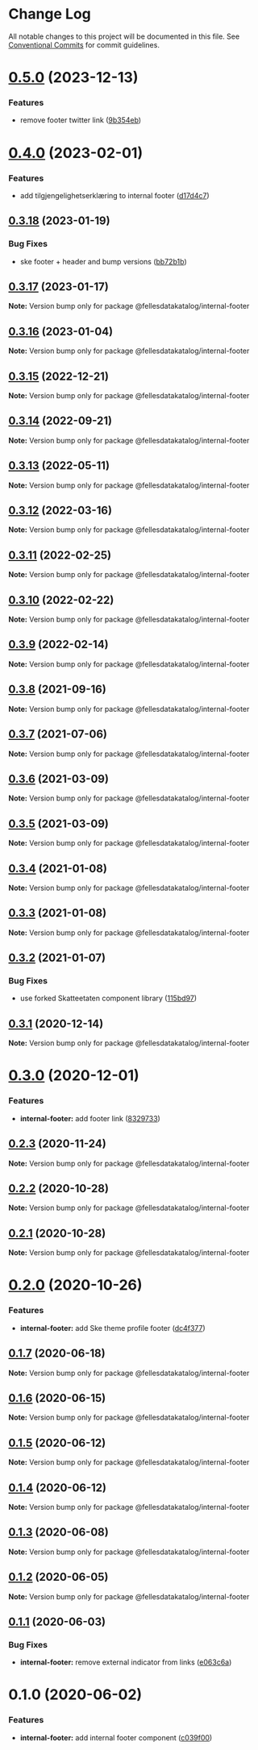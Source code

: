 # Change Log

All notable changes to this project will be documented in this file.
See [Conventional Commits](https://conventionalcommits.org) for commit guidelines.

# [0.5.0](https://github.com/fellesdatakatalog/fdk-kit/compare/@fellesdatakatalog/internal-footer@0.4.0...@fellesdatakatalog/internal-footer@0.5.0) (2023-12-13)


### Features

* remove footer twitter link ([9b354eb](https://github.com/fellesdatakatalog/fdk-kit/commit/9b354eb686b70c0087b13f52d70e9e33a2941436))





# [0.4.0](https://github.com/fellesdatakatalog/fdk-kit/compare/@fellesdatakatalog/internal-footer@0.3.18...@fellesdatakatalog/internal-footer@0.4.0) (2023-02-01)


### Features

* add tilgjengelighetserklæring to internal footer ([d17d4c7](https://github.com/fellesdatakatalog/fdk-kit/commit/d17d4c7ef67d9f4eacb95b719f7379841217003d))





## [0.3.18](https://github.com/fellesdatakatalog/fdk-kit/compare/@fellesdatakatalog/internal-footer@0.3.17...@fellesdatakatalog/internal-footer@0.3.18) (2023-01-19)


### Bug Fixes

* ske footer + header and bump versions ([bb72b1b](https://github.com/fellesdatakatalog/fdk-kit/commit/bb72b1b84f8552d620fc4f41f887f06899310c7c))





## [0.3.17](https://github.com/fellesdatakatalog/fdk-kit/compare/@fellesdatakatalog/internal-footer@0.3.16...@fellesdatakatalog/internal-footer@0.3.17) (2023-01-17)

**Note:** Version bump only for package @fellesdatakatalog/internal-footer





## [0.3.16](https://github.com/fellesdatakatalog/fdk-kit/compare/@fellesdatakatalog/internal-footer@0.3.15...@fellesdatakatalog/internal-footer@0.3.16) (2023-01-04)

**Note:** Version bump only for package @fellesdatakatalog/internal-footer





## [0.3.15](https://github.com/fellesdatakatalog/fdk-kit/compare/@fellesdatakatalog/internal-footer@0.3.14...@fellesdatakatalog/internal-footer@0.3.15) (2022-12-21)

**Note:** Version bump only for package @fellesdatakatalog/internal-footer





## [0.3.14](https://github.com/fellesdatakatalog/fdk-kit/compare/@fellesdatakatalog/internal-footer@0.3.13...@fellesdatakatalog/internal-footer@0.3.14) (2022-09-21)

**Note:** Version bump only for package @fellesdatakatalog/internal-footer





## [0.3.13](https://github.com/fellesdatakatalog/fdk-kit/compare/@fellesdatakatalog/internal-footer@0.3.12...@fellesdatakatalog/internal-footer@0.3.13) (2022-05-11)

**Note:** Version bump only for package @fellesdatakatalog/internal-footer





## [0.3.12](https://github.com/fellesdatakatalog/fdk-kit/compare/@fellesdatakatalog/internal-footer@0.3.11...@fellesdatakatalog/internal-footer@0.3.12) (2022-03-16)

**Note:** Version bump only for package @fellesdatakatalog/internal-footer





## [0.3.11](https://github.com/fellesdatakatalog/fdk-kit/compare/@fellesdatakatalog/internal-footer@0.3.10...@fellesdatakatalog/internal-footer@0.3.11) (2022-02-25)

**Note:** Version bump only for package @fellesdatakatalog/internal-footer





## [0.3.10](https://github.com/fellesdatakatalog/fdk-kit/compare/@fellesdatakatalog/internal-footer@0.3.9...@fellesdatakatalog/internal-footer@0.3.10) (2022-02-22)

**Note:** Version bump only for package @fellesdatakatalog/internal-footer





## [0.3.9](https://github.com/fellesdatakatalog/fdk-kit/compare/@fellesdatakatalog/internal-footer@0.3.8...@fellesdatakatalog/internal-footer@0.3.9) (2022-02-14)

**Note:** Version bump only for package @fellesdatakatalog/internal-footer





## [0.3.8](https://github.com/fellesdatakatalog/fdk-kit/compare/@fellesdatakatalog/internal-footer@0.3.7...@fellesdatakatalog/internal-footer@0.3.8) (2021-09-16)

**Note:** Version bump only for package @fellesdatakatalog/internal-footer





## [0.3.7](https://github.com/fellesdatakatalog/fdk-kit/compare/@fellesdatakatalog/internal-footer@0.3.6...@fellesdatakatalog/internal-footer@0.3.7) (2021-07-06)

**Note:** Version bump only for package @fellesdatakatalog/internal-footer





## [0.3.6](https://github.com/fellesdatakatalog/fdk-kit/compare/@fellesdatakatalog/internal-footer@0.3.5...@fellesdatakatalog/internal-footer@0.3.6) (2021-03-09)

**Note:** Version bump only for package @fellesdatakatalog/internal-footer





## [0.3.5](https://github.com/fellesdatakatalog/fdk-kit/compare/@fellesdatakatalog/internal-footer@0.3.4...@fellesdatakatalog/internal-footer@0.3.5) (2021-03-09)

**Note:** Version bump only for package @fellesdatakatalog/internal-footer





## [0.3.4](https://github.com/fellesdatakatalog/fdk-kit/compare/@fellesdatakatalog/internal-footer@0.3.3...@fellesdatakatalog/internal-footer@0.3.4) (2021-01-08)

**Note:** Version bump only for package @fellesdatakatalog/internal-footer





## [0.3.3](https://github.com/fellesdatakatalog/fdk-kit/compare/@fellesdatakatalog/internal-footer@0.3.2...@fellesdatakatalog/internal-footer@0.3.3) (2021-01-08)

**Note:** Version bump only for package @fellesdatakatalog/internal-footer





## [0.3.2](https://github.com/fellesdatakatalog/fdk-kit/compare/@fellesdatakatalog/internal-footer@0.3.1...@fellesdatakatalog/internal-footer@0.3.2) (2021-01-07)


### Bug Fixes

* use forked Skatteetaten component library ([115bd97](https://github.com/fellesdatakatalog/fdk-kit/commit/115bd973fd10b4da19c0c5c2dfb9954c029f695c))





## [0.3.1](https://github.com/fellesdatakatalog/fdk-kit/compare/@fellesdatakatalog/internal-footer@0.3.0...@fellesdatakatalog/internal-footer@0.3.1) (2020-12-14)

**Note:** Version bump only for package @fellesdatakatalog/internal-footer





# [0.3.0](https://github.com/fellesdatakatalog/fdk-kit/compare/@fellesdatakatalog/internal-footer@0.2.3...@fellesdatakatalog/internal-footer@0.3.0) (2020-12-01)


### Features

* **internal-footer:** add footer link ([8329733](https://github.com/fellesdatakatalog/fdk-kit/commit/8329733bd02477e3ef09960371c8e83334687885))





## [0.2.3](https://github.com/fellesdatakatalog/fdk-kit/compare/@fellesdatakatalog/internal-footer@0.2.2...@fellesdatakatalog/internal-footer@0.2.3) (2020-11-24)

**Note:** Version bump only for package @fellesdatakatalog/internal-footer





## [0.2.2](https://github.com/fellesdatakatalog/fdk-kit/compare/@fellesdatakatalog/internal-footer@0.2.1...@fellesdatakatalog/internal-footer@0.2.2) (2020-10-28)

**Note:** Version bump only for package @fellesdatakatalog/internal-footer





## [0.2.1](https://github.com/fellesdatakatalog/fdk-kit/compare/@fellesdatakatalog/internal-footer@0.2.0...@fellesdatakatalog/internal-footer@0.2.1) (2020-10-28)

**Note:** Version bump only for package @fellesdatakatalog/internal-footer





# [0.2.0](https://github.com/fellesdatakatalog/fdk-kit/compare/@fellesdatakatalog/internal-footer@0.1.6...@fellesdatakatalog/internal-footer@0.2.0) (2020-10-26)


### Features

* **internal-footer:** add Ske theme profile footer ([dc4f377](https://github.com/fellesdatakatalog/fdk-kit/commit/dc4f377500648e6eb6baf4598a550b39f17b5e2a))





## [0.1.7](https://github.com/fellesdatakatalog/fdk-kit/compare/@fellesdatakatalog/internal-footer@0.1.6...@fellesdatakatalog/internal-footer@0.1.7) (2020-06-18)

**Note:** Version bump only for package @fellesdatakatalog/internal-footer





## [0.1.6](https://github.com/fellesdatakatalog/fdk-kit/compare/@fellesdatakatalog/internal-footer@0.1.5...@fellesdatakatalog/internal-footer@0.1.6) (2020-06-15)

**Note:** Version bump only for package @fellesdatakatalog/internal-footer





## [0.1.5](https://github.com/fellesdatakatalog/fdk-kit/compare/@fellesdatakatalog/internal-footer@0.1.4...@fellesdatakatalog/internal-footer@0.1.5) (2020-06-12)

**Note:** Version bump only for package @fellesdatakatalog/internal-footer





## [0.1.4](https://github.com/fellesdatakatalog/fdk-kit/compare/@fellesdatakatalog/internal-footer@0.1.3...@fellesdatakatalog/internal-footer@0.1.4) (2020-06-12)

**Note:** Version bump only for package @fellesdatakatalog/internal-footer





## [0.1.3](https://github.com/fellesdatakatalog/fdk-kit/compare/@fellesdatakatalog/internal-footer@0.1.2...@fellesdatakatalog/internal-footer@0.1.3) (2020-06-08)

**Note:** Version bump only for package @fellesdatakatalog/internal-footer





## [0.1.2](https://github.com/fellesdatakatalog/fdk-kit/compare/@fellesdatakatalog/internal-footer@0.1.1...@fellesdatakatalog/internal-footer@0.1.2) (2020-06-05)

**Note:** Version bump only for package @fellesdatakatalog/internal-footer





## [0.1.1](https://github.com/fellesdatakatalog/fdk-kit/compare/@fellesdatakatalog/internal-footer@0.1.0...@fellesdatakatalog/internal-footer@0.1.1) (2020-06-03)


### Bug Fixes

* **internal-footer:** remove external indicator from links ([e063c6a](https://github.com/fellesdatakatalog/fdk-kit/commit/e063c6ab0eb04513ff945015f6f23e2e40196abe))





# 0.1.0 (2020-06-02)


### Features

* **internal-footer:** add internal footer component ([c039f00](https://github.com/fellesdatakatalog/fdk-kit/commit/c039f0016aaabf2f35b89a7b69b470c3c25a911f))
